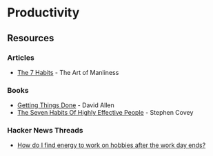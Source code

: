 # Productivity

## Resources

### Articles

* [The 7 Habits](https://www.artofmanliness.com/tag/7-habits/) - The Art of Manliness

### Books

* [Getting Things Done](https://smile.amazon.co.uk/Getting-Things-Done-Stress-free-Productivity/dp/0349408947) - David Allen
* [The Seven Habits Of Highly Effective People](https://smile.amazon.co.uk/Habits-Highly-Effective-People/dp/1471165086) - Stephen Covey

### Hacker News Threads

* [How do I find energy to work on hobbies after the work day ends?](https://news.ycombinator.com/item?id=26500021)


